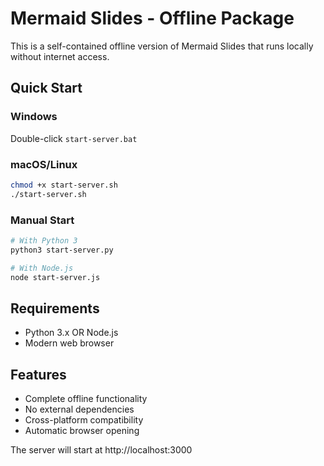 # Mermaid Slides - Offline Package

This is a self-contained offline version of Mermaid Slides that runs locally without internet access.

## Quick Start

### Windows
Double-click `start-server.bat`

### macOS/Linux
```bash
chmod +x start-server.sh
./start-server.sh
```

### Manual Start
```bash
# With Python 3
python3 start-server.py

# With Node.js
node start-server.js
```

## Requirements
- Python 3.x OR Node.js
- Modern web browser

## Features
- Complete offline functionality
- No external dependencies
- Cross-platform compatibility
- Automatic browser opening

The server will start at http://localhost:3000
